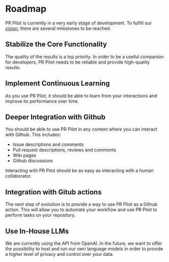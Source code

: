# Roadmap
 
PR Pilot is currently in a very early stage of development. To fulfill our [vision](vision.md), 
there are several milestones to be reached.

## Stabilize the Core Functionality
The quality of the results is a top priority. In order to be a useful 
companion for developers, PR Pilot needs to be reliable and provide high-quality results. 

## Implement Continuous Learning
As you use PR Pilot, it should be able to learn from your interactions and improve its performance over time.

## Deeper Integration with Github
You should be able to use PR Pilot in any context where you can interact with Github. This includes:

* Issue descriptions and comments
* Pull request descriptions, reviews and comments 
* Wiki pages
* Github discussions
 
Interacting with PR Pilot should be as easy as interacting with a human collaborator.

## Integration with Gitub actions
The next step of evolution is to provide a way to use PR Pilot as a Github action. This will allow you to
automate your workflow and use PR Pilot to perform tasks on your repository.

## Use In-House LLMs
We are currently using the API from OpenAI. In the future, we want to offer the possibility to host and run
our own language models in order to provide a higher level of privacy and control over your data.